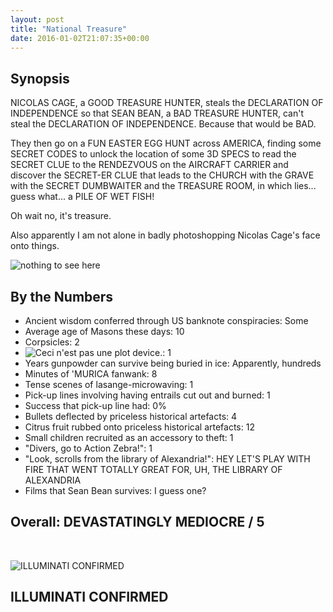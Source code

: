 ```yaml
---
layout: post
title: "National Treasure"
date: 2016-01-02T21:07:35+00:00
---
```


## Synopsis

NICOLAS CAGE, a GOOD TREASURE HUNTER, steals the DECLARATION OF INDEPENDENCE so that SEAN BEAN, a BAD TREASURE HUNTER, can't steal the DECLARATION OF INDEPENDENCE. Because that would be BAD.

They then go on a FUN EASTER EGG HUNT across AMERICA, finding some SECRET CODES to unlock the location of some 3D SPECS to read the SECRET CLUE to the RENDEZVOUS on the AIRCRAFT CARRIER and discover the SECRET-ER CLUE that leads to the CHURCH with the GRAVE with the SECRET DUMBWAITER and the TREASURE ROOM, in which lies... guess what... a PILE OF WET FISH!

Oh wait no, it's treasure.

Also apparently I am not alone in badly photoshopping Nicolas Cage's face onto things.

![nothing to see here](https://files.ianrenton.com/sites/filmreviews/llama.jpg)

## By the Numbers

* Ancient wisdom conferred through US banknote conspiracies: Some
* Average age of Masons these days: 10
* Corpsicles: 2
* ![Ceci n'est pas une plot device.](https://files.ianrenton.com/sites/filmreviews/pipe.jpg): 1
* Years gunpowder can survive being buried in ice: Apparently, hundreds
* Minutes of 'MURICA fanwank: 8
* Tense scenes of lasange-microwaving: 1
* Pick-up lines involving having entrails cut out and burned: 1
* Success that pick-up line had: 0%
* Bullets deflected by priceless historical artefacts: 4
* Citrus fruit rubbed onto priceless historical artefacts: 12
* Small children recruited as an accessory to theft: 1
* "Divers, go to Action Zebra!": 1
* "Look, scrolls from the library of Alexandria!": HEY LET'S PLAY WITH FIRE THAT WENT TOTALLY GREAT FOR, UH, THE LIBRARY OF ALEXANDRIA
* Films that Sean Bean survives: I guess one?

## Overall: DEVASTATINGLY MEDIOCRE / 5

<br/>

![ILLUMINATI CONFIRMED](https://files.ianrenton.com/sites/filmreviews/potato.jpg)

## **ILLUMINATI CONFIRMED**

